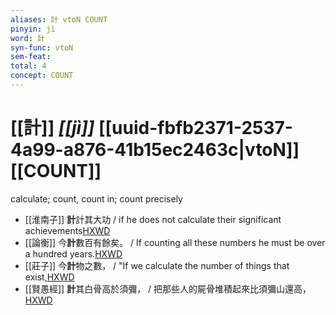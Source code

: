 ```yaml
---
aliases: 計 vtoN COUNT
pinyin: jì
word: 計
syn-func: vtoN
sem-feat: 
total: 4
concept: COUNT 
---
```

# [[計]] *[[jì]]*  [[uuid-fbfb2371-2537-4a99-a876-41b15ec2463c|vtoN]] [[COUNT]]
calculate; count, count in; count precisely
 - [[淮南子]] **計**計其大功 / if he does not calculate their significant achievements[HXWD](https://hxwd.org/textview.html?location=KR3j0010_tls_013-23a.3)
 - [[論衡]] 今**計**數百有餘矣。 / If counting all these numbers he must be over a hundred years.[HXWD](https://hxwd.org/textview.html?location=KR3j0080_tls_004-5a.17)
 - [[莊子]] 今**計**物之數， / "If we calculate the number of things that exist,[HXWD](https://hxwd.org/textview.html?location=KR5c0126_tls_025-16a.6)
 - [[賢愚經]] **計**其白骨高於須彌， / 把那些人的屍骨堆積起來比須彌山還高，[HXWD](https://hxwd.org/textview.html?location=KR6b0059_T_001-0350b.27)